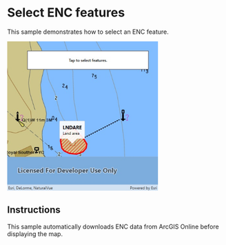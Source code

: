 # Select ENC features

This sample demonstrates how to select an ENC feature.

<img src="SelectEncFeatures.jpg" width="350"/>

## Instructions

This sample automatically downloads ENC data from ArcGIS Online before displaying the map.

